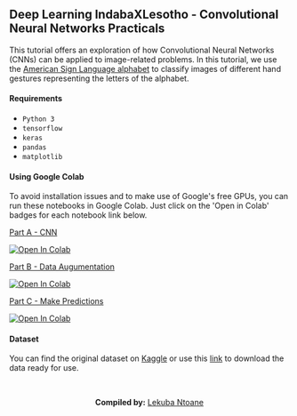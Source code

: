 

## Deep Learning IndabaXLesotho - Convolutional Neural Networks Practicals

This tutorial offers an exploration of how Convolutional Neural Networks (CNNs) can be applied to image-related problems. In this tutorial, we use the [American Sign Language alphabet](http://www.asl.gs/) to classify images of different hand gestures representing the letters of the alphabet.
 <br />

 #### Requirements
 * `Python 3`
 * `tensorflow`
 * `keras`
 * `pandas`
 * `matplotlib`

#### Using Google Colab

To avoid installation issues and to make use of Google's free GPUs, you can run these notebooks in Google Colab. Just click on the 'Open in Colab' badges for each notebook link below.

[Part A - CNN](https://github.com/ntoane/CNN_ASL/blob/main/Asl_a_cnn.ipynb) 

[![Open In Colab](https://colab.research.google.com/assets/colab-badge.svg)](https://colab.research.google.com/github/ntoane/CNN_ASL/blob/main/Asl_a_cnn.ipynb)

[Part B - Data Augumentation](https://github.com/ntoane/CNN_ASL/blob/main/Asl_b_augmentation.ipynb)

[![Open In Colab](https://colab.research.google.com/assets/colab-badge.svg)](https://colab.research.google.com/github/ntoane/CNN_ASL/blob/main/Asl_b_augmentation.ipynb)

[Part C - Make Predictions](https://github.com/ntoane/CNN_ASL/blob/main/Asl_c_predictions)

[![Open In Colab](https://colab.research.google.com/assets/colab-badge.svg)](https://colab.research.google.com/github/ntoane/CNN_ASL/blob/main/Asl_c_predictions)


#### Dataset
You can find the original dataset on [Kaggle](http://www.kaggle.com) or use this [link](https://drive.google.com/drive/folders/1UIN7IXyYWO7KqF7DeM-FUAU9vlQMKkfp?usp=sharing) to download the data ready for use.

<br />
<p align="center"><strong>Compiled by:</strong> <a href="https://github.com/ntoane">Lekuba Ntoane</a></p>